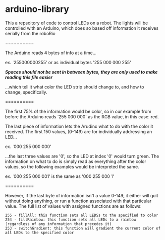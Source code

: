 # arduino-library
This a repsoitory of code to control LEDs on a robot. The lights will be controlled with an Arduino, which does so based off information it receives serially from the roboRio

==========

The Arduino reads 4 bytes of info at a time...

ex. '255000000255' or as individual bytes '255 000 000 255'

***Spaces should not be sent in between bytes, they are only used to make reading this file easier***

...which tell it what color the LED strip should change to, and how to change, specifically.

==========

The first 75% of the information would be color, so in our example from before the Arduino reads '255 000 000' as the RGB value, in this case: red.

The last piece of information lets the Arudino what to do with the color it received. The first 150 values, (0-149) are for individually addressing an LED...

ex. '000 255 000 000'

...the last three values are '0', so the LED at index '0' would turn green. The information on what to do is simply read as everything after the color values, so the following examples would be interpreted the same.

ex. '000 255 000 001' is the same as '000 255 000 1'

==========

However, if the last byte of information isn't a value 0-149, it either will quit without doing anything, or run a function associated with that particular value. The full list of values with assigned functions are as follows:
	
	255 - fillAll: this function sets all LEDSs to the specified to color
	254 - fillRainbow: this function sets all LEDs to a rainbow (regardless of any information that precedes it)
	253 - switchGradient: this function will gradient the current color of all LEDs to the specified color
